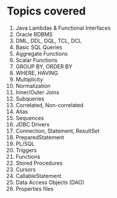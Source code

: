 # Topics covered

1. Java Lambdas & Functional Interfaces
1. Oracle RDBMS
1. DML, DDL, DQL, TCL, DCL
1. Basic SQL Queries
1. Aggregate Functions
1. Scalar Functions
1. GROUP BY, ORDER BY
1. WHERE, HAVING
1. Multiplicity
1. Normalization
1. Inner/Outer Joins
1. Subqueries
1. Correlated, Non-correlated
1. Alias
1. Sequences
1. JDBC Drivers
1. Connection, Statement, ResultSet
1. PreparedStatement
1. PL/SQL
1. Triggers
1. Functions
1. Stored Procedures
1. Cursors
1. CallableStatement
1. Data Access Objects (DAO)
1. Properties files
